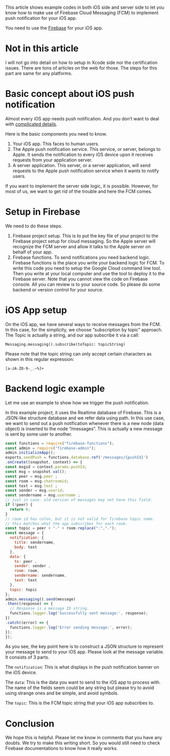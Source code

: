 This article shows example codes in both iOS side and server side to let you know how to make use of Firebase Cloud Messaging (FCM) to implement push notification for your iOS app.

You need to use the [Firebase](https://firebase.google.com/) for your iOS app.

# Not in this article

I will not go into detail on how to setup in Xcode side nor the certification issues. There are tons of articles on the web for those. The steps for this part are same for any platforms.

# Basic concept about iOS push notification

Almost every iOS app needs push notification. And you don’t want to deal with [complicated details](https://developer.apple.com/design/human-interface-guidelines/ios/system-capabilities/notifications/).

Here is the basic components you need to know.

1. Your iOS app. This faces to human users.
2. The Apple push notification service. This service, or server, belongs to Apple. It sends the notification to every iOS device upon it receives requests from your application server.
3. A server application. This server, or a server application, will send requests to the Apple push notification service when it wants to notify users.

If you want to implement the server side logic, it is possible. However, for most of us, we want to get rid of the trouble and here the FCM comes.

# Setup in Firebase

We need to do these steps.

1. Firebase project setup. This is to put the key file of your project to the Firebase project setup for cloud messaging. So the Apple server will recognize the FCM server and allow it talks to the Apple server on behalf of your app.
2. Firebase functions. To send notifications you need backend logic. Firebase functions is the place you write your backend logic for FCM. To write this code you need to setup the Google Cloud command line tool. Then you write at your local computer and use the tool to deploy it to the Firebase server. Note that you cannot view the code on Firebase console. All you can review is to your source code. So please do some backend or version control for your source.

# iOS App setup

On the iOS app, we have several ways to receive messages from the FCM. In this case, for the simplicity, we choose “subscription by topic” approach. The Topic is actually a string, and our app subscribe it via a call:

```
Messaging.messaging().subscribe(toTopic: topicString)
```

Please note that the topic string can only accept certain characters as shown in this regular expression:

```
[a-zA-Z0-9-_.~%]+
```

# Backend logic example

Let me use an example to show how we trigger the push notification.

In this example project, it uses the Realtime database of Firebase. This is a JSON-like structure database and we refer data using path. In this use case, we want to send out a push notification whenever there is a new node (data object) is inserted to the node “/messages”. This is actually a new message is sent by some user to another.

```javascript
const functions = require("firebase-functions");
const admin = require("firebase-admin");
admin.initializeApp();
exports.sendPush = functions.database.ref('/messages/{pushId}')
.onCreate((snapshot, context) => {
const msgid = context.params.pushId;
const msg = snapshot.val();
const peer = msg.peer ;
const room = msg.chatroomid;
const text = msg.text ;
const sender = msg.userid;
const sendername = msg.username ;
// just in case. old version of messages may not have this field.
if (!peer) {
  return 0;
}
// room id has colon, but it is not valid for firebase topic name.
// this matches what the app subscribes for each room.
const topic = peer + "-" + room.replace(":","-");
const message = {
  notification: {
    title: sendername,
    body: text
  },
  data: {
    to: peer ,
    sender: sender ,
    room: room,
    sendername: sendername,
    text: text
  },
  topic: topic
};
admin.messaging().send(message)
.then((response) => {
  // Response is a message ID string.
  functions.logger.log('Successfully sent message:', response);
})
.catch((error) => {
  functions.logger.log('Error sending message:', error);
});
});
```

As you see, the key point here is to construct a JSON structure to represent your message to send to your iOS app. Please look at the message variable. It consists of 3 parts.

The `notification`: This is what displays in the push notification banner on the iOS device.

The `data`: This is the data you want to send to the iOS app to process with. The name of the fields seem could be any string but please try to avoid using strange ones and be simple, and avoid symbols.

The `topic`: This is the FCM topic string that your iOS app subscribes to.

# Conclusion

We hope this is helpful. Please let me know in comments that you have any doubts. We try to make this writing short. So you would still need to check Firebase documentations to know how it really works.
